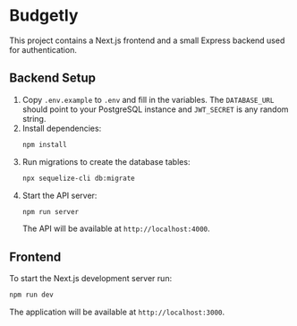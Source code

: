 # Budgetly

This project contains a Next.js frontend and a small Express backend used for authentication.

## Backend Setup

1. Copy `.env.example` to `.env` and fill in the variables. The `DATABASE_URL` should point to your PostgreSQL instance and `JWT_SECRET` is any random string.
2. Install dependencies:
   ```bash
   npm install
   ```
3. Run migrations to create the database tables:
   ```bash
   npx sequelize-cli db:migrate
   ```
4. Start the API server:
   ```bash
   npm run server
   ```
   The API will be available at `http://localhost:4000`.

## Frontend

To start the Next.js development server run:

```bash
npm run dev
```

The application will be available at `http://localhost:3000`.
